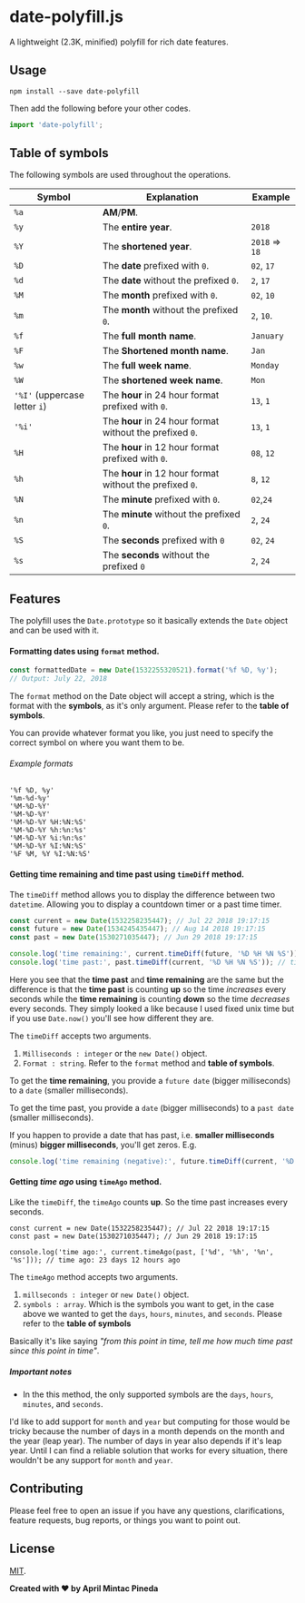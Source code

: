 # date-polyfill.js

A lightweight (2.3K, minified) polyfill for rich date features.

## Usage

`npm install --save date-polyfill`

Then add the following before your other codes.



```jsx
import 'date-polyfill';
```

## Table of symbols

The following symbols are used throughout the operations.

|Symbol|Explanation|Example
|---|---|---|
|`%a`|**AM**/**PM**.
|`%y`|The **entire year**.|`2018`
|`%Y`|The **shortened year**.|`2018` => `18`
|`%D`|The **date** prefixed with `0`.|`02`, `17`
|`%d`|The **date** without the prefixed `0`.|`2`, `17`
|`%M`|The **month** prefixed with `0`.|`02`, `10`
|`%m`|The **month** without the prefixed `0`.|`2`, `10`.
|`%f`|The **full month name**.|`January`
|`%F`|The **Shortened month name**.|`Jan`
|`%w`|The **full week name**.|`Monday`
|`%W`|The **shortened week name**.|`Mon`
|`'%I'` (uppercase letter `i`)|The **hour** in 24 hour format prefixed with `0`.|`13`, `1`
|`'%i'`|The **hour** in 24 hour format without the prefixed `0`.|`13`, `1`
|`%H`|The **hour** in 12 hour format prefixed with `0`.|`08`, `12`
|`%h`|The **hour** in 12 hour format without the prefixed `0`.|`8`, `12`
|`%N`|The **minute** prefixed with `0`.|`02`,`24`
|`%n`|The **minute** without the prefixed `0`.|`2`, `24`
|`%S`|The **seconds** prefixed with `0`|`02`, `24`
|`%s`|The **seconds** without the prefixed `0`|`2`, `24`

## Features

The polyfill uses the `Date.prototype` so it basically extends the `Date` object and can be used with it.

#### Formatting dates using `format` method.

```jsx
const formattedDate = new Date(1532255320521).format('%f %D, %y');
// Output: July 22, 2018
```

The `format` method on the Date object will accept a string, which is the format with the **symbols**, as it's only argument. Please refer to the **table of symbols**.

You can provide whatever format you like, you just need to specify the correct symbol on where you want them to be.

###### Example formats

```
'%f %D, %y'
'%m-%d-%y'
'%M-%D-%Y'
'%M-%D-%Y'
'%M-%D-%Y %H:%N:%S'
'%M-%D-%Y %h:%n:%s'
'%M-%D-%Y %i:%n:%s'
'%M-%D-%Y %I:%N:%S'
'%F %M, %Y %I:%N:%S'
```

#### Getting time remaining and time past using `timeDiff` method.

The `timeDiff` method allows you to display the difference between two `datetime`. Allowing you to display a countdown timer or a past time timer.

```jsx
const current = new Date(1532258235447); // Jul 22 2018 19:17:15
const future = new Date(1534245435447); // Aug 14 2018 19:17:15
const past = new Date(1530271035447); // Jun 29 2018 19:17:15

console.log('time remaining:', current.timeDiff(future, '%D %H %N %S')); // time remaining: 23 12 00 00
console.log('time past:', past.timeDiff(current, '%D %H %N %S')); // time past: 23 12 00 00
```

Here you see that the **time past** and **time remaining** are the same but the difference is that the **time past** is counting **up** so the time _increases_ every seconds while the **time remaining** is counting **down** so the time _decreases_ every seconds. They simply looked a like because I used fixed unix time but if you use `Date.now()` you'll see how different they are.

The `timeDiff` accepts two arguments.

1. `Milliseconds : integer` or the `new Date()` object.
2. `Format : string`. Refer to the `format` method and **table of symbols**.

To get the **time remaining**, you provide a `future date` (bigger milliseconds) to a `date` (smaller milliseconds).

To get the time past, you provide a `date` (bigger milliseconds) to a `past date` (smaller milliseconds).

If you happen to provide a date that has past, i.e. **smaller milliseconds** (minus) **bigger milliseconds**, you'll get zeros. E.g.

```jsx
console.log('time remaining (negative):', future.timeDiff(current, '%D %H %N %S')); // 00 00 00 00
```

#### Getting _time ago_ using `timeAgo` method.

Like the `timeDiff`, the `timeAgo` counts **up**. So the time past increases every seconds.

```
const current = new Date(1532258235447); // Jul 22 2018 19:17:15
const past = new Date(1530271035447); // Jun 29 2018 19:17:15

console.log('time ago:', current.timeAgo(past, ['%d', '%h', '%n', '%s'])); // time ago: 23 days 12 hours ago
```

The `timeAgo` method accepts two arguments.

1. `millseconds : integer` or `new Date()` object.
2. `symbols : array`. Which is the symbols you want to get, in the case above we wanted to get the `days`, `hours`, `minutes`, and `seconds`. Please refer to the **table of symbols**

Basically it's like saying _"from this point in time, tell me how much time past since this point in time"_.

##### Important notes

- In the this method, the only supported symbols are the `days`, `hours`, `minutes`, and `seconds`.

I'd like to add support for `month` and `year` but computing for those would be tricky because the number of days in a month depends on the month and the year (leap year). The number of days in year also depends if it's leap year. Until I can find a reliable solution that works for every situation, there wouldn't be any support for `month` and `year`.

## Contributing

Please feel free to open an issue if you have any questions, clarifications, feature requests, bug reports, or things you want to point out.

## License

[MIT](https://github.com/aprilmintacpineda/date-polyfill/blob/master/LICENSE).

**Created with ❤️ by April Mintac Pineda**